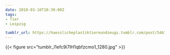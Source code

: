 ```yaml
---
date: 2010-03-16T10:39:00Z
tags:
- Tier
- Leipzig

tumblr_url: https://haesslicheplastiktiereundzeugs.tumblr.com/post/546314254
---
```

{{< figure src="tumblr_l1efc9i7lH1qbfzcmo1_1280.jpg" >}}
